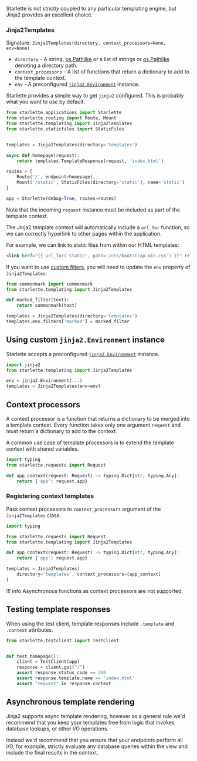 Starlette is not _strictly_ coupled to any particular templating engine, but
Jinja2 provides an excellent choice.

### Jinja2Templates

Signature: `Jinja2Templates(directory, context_processors=None, env=None)`

* `directory` - A string, [os.Pathlike][pathlike] or a list of strings or [os.Pathlike][pathlike] denoting a directory path.
* `context_processors` - A list of functions that return a dictionary to add to the template context.
* `env` - A preconfigured [`jinja2.Environment`](https://jinja.palletsprojects.com/en/3.0.x/api/#api) instance.

Starlette provides a simple way to get `jinja2` configured. This is probably
what you want to use by default.

```python
from starlette.applications import Starlette
from starlette.routing import Route, Mount
from starlette.templating import Jinja2Templates
from starlette.staticfiles import StaticFiles


templates = Jinja2Templates(directory='templates')

async def homepage(request):
    return templates.TemplateResponse(request, 'index.html')

routes = [
    Route('/', endpoint=homepage),
    Mount('/static', StaticFiles(directory='static'), name='static')
]

app = Starlette(debug=True, routes=routes)
```

Note that the incoming `request` instance must be included as part of the
template context.

The Jinja2 template context will automatically include a `url_for` function,
so we can correctly hyperlink to other pages within the application.

For example, we can link to static files from within our HTML templates:

```html
<link href="{{ url_for('static', path='/css/bootstrap.min.css') }}" rel="stylesheet" />
```

If you want to use [custom filters][jinja2], you will need to update the `env`
property of `Jinja2Templates`:

```python
from commonmark import commonmark
from starlette.templating import Jinja2Templates

def marked_filter(text):
    return commonmark(text)

templates = Jinja2Templates(directory='templates')
templates.env.filters['marked'] = marked_filter
```

## Using custom `jinja2.Environment` instance

Starlette accepts a preconfigured [`jinja2.Environment`](https://jinja.palletsprojects.com/en/3.0.x/api/#api) instance.

```python
import jinja2
from starlette.templating import Jinja2Templates

env = jinja2.Environment(...)
templates = Jinja2Templates(env=env)
```

## Context processors

A context processor is a function that returns a dictionary to be merged into a template context.
Every function takes only one argument `request` and must return a dictionary to add to the context.

A common use case of template processors is to extend the template context with shared variables.

```python
import typing
from starlette.requests import Request

def app_context(request: Request) -> typing.Dict[str, typing.Any]:
    return {'app': request.app}
```

### Registering context templates

Pass context processors to `context_processors` argument of the `Jinja2Templates` class.

```python
import typing

from starlette.requests import Request
from starlette.templating import Jinja2Templates

def app_context(request: Request) -> typing.Dict[str, typing.Any]:
    return {'app': request.app}

templates = Jinja2Templates(
    directory='templates', context_processors=[app_context]
)
```

!!! info
    Asynchronous functions as context processors are not supported.

## Testing template responses

When using the test client, template responses include `.template` and `.context`
attributes.

```python
from starlette.testclient import TestClient


def test_homepage():
    client = TestClient(app)
    response = client.get("/")
    assert response.status_code == 200
    assert response.template.name == 'index.html'
    assert "request" in response.context
```

## Asynchronous template rendering

Jinja2 supports async template rendering, however as a general rule
we'd recommend that you keep your templates free from logic that invokes
database lookups, or other I/O operations.

Instead we'd recommend that you ensure that your endpoints perform all I/O,
for example, strictly evaluate any database queries within the view and
include the final results in the context.

[jinja2]: https://jinja.palletsprojects.com/en/3.0.x/api/?highlight=environment#writing-filters
[pathlike]: https://docs.python.org/3/library/os.html#os.PathLike
